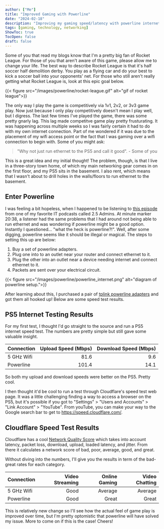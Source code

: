 ```yaml
---
author: ["Me"]
title: "Improved Gaming with Powerline"
date: "2024-02-18"
description: "Improving my gaming speed/latency with powerline internet."
tags: [gaming, technology, networking]
ShowToc: true
TocOpen: false
draft: false 
---
```


Some of you that read my blogs know that I'm a pretty big fan of Rocket League. For those of you that aren't aware of this game, please allow me to change your life. The best way to describe Rocket League is that it's half soccer half demolition derby. You play as a flying car and do your best to kick a soccer ball into your opponents' net. For those who still aren't really getting what Rocket League is, look at this epic goal below.

{{< figure src="/images/powerline/rocket-league.gif" alt="gif of rocket league">}}

 The only way I play the game is competitively via 1v1, 2v2, or 3v3 game play. Now just because I only play competitively doesn't mean I play well, but I digress. The last few times I've played the game, there was some pretty gnarly lag. This lag made competitve game play pretty frusturating. It was happening across multiple weeks so I was fairly certain it had to do with my own internet connection. Part of me wondered if it was due to the placement of my wifi access point or the fact that I was gaming over a wifi connection to begin with. Some of you might ask:

 > "Why not just run ethernet to the PS5 and call it good". - Some of you

This is a great idea and my initial thought! The problem, though, is that I live in a three-story town home, of which my main networking gear comes in on the first floor, and my PS5 sits in the basement. I also rent, which means that I wasn't about to drill holes in the walls/floors to run ethernet to the basement.

## Enter Powerline

I was feeling a bit hopeless, when I happened to be listening to [this episode](https://2.5admins.com/2-5-admins-171/) from one of my favorite IT podcasts called 2.5 Admins. At minute marker  20:38, a listener had the same problems that I had around not being able to run ethernet and was wondering if powerline might be a good option. Instantly I questioned... "what the heck is powerline?!". Well, after some digging, powerline seems like it should be illegal or magical. The steps to setting this up are below:

1. Buy a set of powerline adapters.
2. Plug one into to an outlet near your router and connect ethernet to it.
3. Plug the other into an outlet near a device needing internet and connect ethernet to it.
4. Packets are sent over your electrical circuit.

{{< figure src="/images/powerline/powerline_internet.png" alt="diagram of powerline setup.">}}

After learning about this, I purchased a pair of [tplink powerline adapters](https://www.amazon.com/Powerline-Ethernet-Adapter-Extender-TP-Link/dp/B084CZMYNM?th=1) and got them all hooked up! Below are some speed test results.

## PS5 Internet Testing Results

For my first test, I  thought I'd go straight to the source and run a PS5 internet speed test.
The numbers are pretty simple but still gave some valuable insight.

| Connection  | Upload Speed (Mbps) | Download Speed (Mbps) |
| ----------- | ------------------: | --------------------: |
| 5 GHz Wifi  |                81.6 |                   9.6 |
| Powerline   |               101.4 |                  14.1 |

So both my upload and download speeds were better on the PS5. Pretty cool.

I then thought it'd be cool to run a test through Cloudflare's speed test web page.
It was a little challenging finding a way to access a browser on the PS5, but it's possible if you got to "Settings" > "Users and Accounts" > "Link Account" > "YouTube". From youTube, you can make your way to the Google search bar to get to https://speed.cloudflare.com/.

## Cloudflare Speed Test Results

Cloudflare has a cool [Network Quality Score](https://developers.cloudflare.com/speed/aim/) which takes into account latency, packet loss, download, upload, loaded latency, and jitter. From there it calculates a network score of bad, poor, average, good, and great.

Without diving into the numbers, I'll give you the results in term of the bad-great rates for each category.

| Connection  | Video Streaming  |  Online Gaming |  Video Chatting |
| ----------- | ---------------: | -------------: | ---------------:|
| 5 GHz Wifi  |   Good           |     Average    |    Average      |
| Powerline   |   Good           |   Great        |     Great       |

This is relatively new change so I'll see how the actual feel of game play is improved over time, but I'm pretty optomistic that powerline will have solved my issue. More to come on if this is the case! Cheers!
